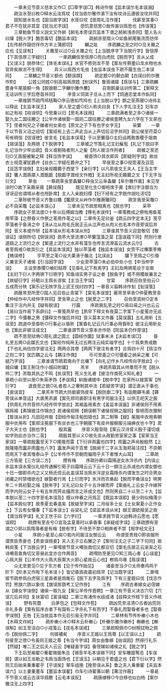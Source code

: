<!-- { "loadSidebar": true } -->
　　一章未见节音义惄本又作□【□草字误□】韩诗作愵【监本误尔毛本误溺】
　　疏汝水至曰枚○释水云汝爲坟【坟当依尔雅作濆下汝有坟诗云遵彼汝坟并同】
　　固知是水名也【固当故字误】水厓曰坟【厓周礼注作崖】
　　伐薪至其事○君子不在犹非其宜【犹当尤字误】
　　惄饥意惄思○故传直训爲思也【传误笺】
　　三章鲂鱼节音义説文又作赪【赪毛本旁误页监本下谓之赪赪浅赤同】楚人名火曰燥【脱火字】酷苦毒切【酷监本误】
　　疏赪赤至燬火○如鱼赪尾衡流而彷徉【左传赪作竀彷徉作方羊上蒲郎切】
　　麟之趾
　　序疏麟之至之时○见关雎之应也【见误有】
　　关雎至以过○云关雎之化【上当脱序字下当脱行字】皆信厚【下其信厚三字疑衍】
　　一章疏麟信至信厚○而白虎扰【脱而字】言从乂成【又误义】貌恭体仁【体毛本误礼】水官不修则龙不至【案左传蔡墨曰龙水物也水官弃矣故龙不生得】
　　异义以爲西方毛虫【虫监本误虫下疏不履生虫二本误同】
　　二章麟之节音义额也【额误顁】
　　疏定题○的颡白颠【白误曰的尔雅作馰】
　　公姓公同姓○别高祖爲庶姓【别误外】鲁爲诸姬【爲误与】三章疏麟麕身牛尾狼额一角【脱狼额二字麟尔雅作麐】
　　召南鹊巢诂训传第二【案释文无诂训传三字后卷首并同】
　　序音义饲其子旦从上而下【饲通志堂本作飤同】
　　一章维鹊节疏鸤鸠秸鞠○序云徳如鸤鸠也【上当脱以字】鹊之至燕寝○诗纬主以释此【主监本误王】
　　家人至之盛○妇人称夫曰良【下人字礼注无】妇车亦如之有裧【裧误供】今思乗以归【思毛本误用】
　　三章疏满者至之多○诸侯一娶九女二国往媵之【公羊作诸侯娶一国则二国往媵之诸侯壹聘九女六字在下文弟也下】侄者何兄之子娣者何女弟也【原文之子下有也字女字无】
　　采蘩
　　一章于以节音义沼之绍切【案绍有上去二声此当从上声切后沼字并同】疏公侯至荇菜○苟有明信【信误徳】彼言毛【毛监本误芼】于以至蘩葅○主妇设两敦黍稷于爼南【爼误菹】及两铏【下脱铏字】
　　三章被之节笺礼记主妇髲髢【礼记下脱曰字礼记当作少牢出疏】音义或剔贱者刑人之髪【刑人彼注作刑者】
　　疏被之至还归○又首服被鬄之释【释当饰字误】
　　被首饰○其衣即异【即疑则字误】故丝衣士视壶濯犹爵弁【丝衣二字疑在爵弁之下】
　　早夜至之事○视壶濯及豆笾【豆笾字误倒】主妇亲视饎爨于西堂下【亲衍字】以凡夙夜文王夫人【王当主字误】饔人溉鼎廪人溉甑甗【脱甗字溉经文作摡】无主妇所视无饎爨之文【下无字当衍文】
　　草虫
　　一章疏草虫至螽蠜○释虫又云阜螽蠜【阜尔雅作蛗】未见至涂时○故下采蕨采薇【蕨误薇】
　　既见至化生○御袵席于奥【席衍字注御当为讶讶迎也谓壻从者也袵卧席】主人入亲脱妇缨【妇下经有之字脱作説吐活切】
　　二章陟彼节音义齐鲁曰鼈【龞原文从艸作尔雅蕨鼈同】
　　疏言我至采鼈○必不自采鼈【必监本误心】
　　三章未见节疏思相离也【脱也字】
　　采苹
　　序疏女子至法度○十年以后傅姆当教【傅毛本误传】一章笺教成之祭牲用鱼芼用苹藻【之祭昏义作祭之芼用作芼之以】二章传无足曰釜【疏云四字定本无】笺亨苹藻者于鱼湇之中【湇从泣从肉毛氏居正云从泣声也从肉义也毛本作音旁误后并同】音义本或作钘【监本误从形毛本误从刑】
　　三章谁其节音义迎宜敬切【敬误征】俎侧所切【侧误测】疏苹大至流潦○苹蘩蕰藻之菜【蕰误蕴下同】然则行潦道路之上流行之水【案道上流行之水非有藻生也传言流潦盖云流水云尔】
　　古者至爲戒○故具引之【具监本误其】独以苹藻者【独监本误浊】女贽不过榛栗枣脩【脩误修】
　　亨苹至之芼○设大羮湇于醢北【北误此】
　　牖下至爲之○引昏义兼言天子诸侯【引当因字误】
　　少女至苹藻○未必伯中处小也【中当仲字误】
　　主设至黍稷○飨妇姑荐【见昏礼记下有焉字】主妇及两铏芼设于豆南【主妇下衍人字两铏下衍铏字】知鱼俎实男子设之者【脱鱼字】或不用稷故兼言之【故疑衍字】孙毓以主爲长谬矣【主当王字误】
　　甘棠
　　序疏召伯至伯云○五成而分陜【案乐记无陜字及上武王伐纣四字】一章音义翦韩诗作刬【刬误笺】
　　疏蔽芾至所茇○国人见召伯止舎棠下【棠毛本误堂】蔽芾至草舎○仲夏教茇舎【仲经作中凡经仲字并同】茇舎草止之也【脱茇之二字】
　　召伯至其树○定本集注于注内并无【疑有脱误】
　　行露
　　序疏衰乱至之时○易曰易之兴也云云【易曰当作易下系辞曰】一章笺夙早也【夙早下释文有夜莫二字案下小星笺亦无此二字】今彊暴之男【彊释文作强后并同】音义莫本又作暮【莫误露】五礼用昕【五误至】疏道中至昏昕○行事必以昏昕【案昏礼记云凡行事必用昏昕】彼注云用昕女也【案此非彼注成文】
　　二章谁谓节音义穿本亦作防【防监本仍作穿误】
　　疏不思至狱埆○周礼谓之圆土【圆经作圜】狱事未决【决监本误□】
　　昏礼至五两○此媒氏文也【案经作纯帛无过五两注云纯实缁字也】十个爲束贵成数【下也礼尚俭四字彼注无】两两合其卷【两两下彼注有者字】合爲四十尺【爲注作之则二字】犹匹耦之云与【耦注作偶】
　　币可至委之○可彊委之纳采之雁【可疑乃字误】
　　三章谁谓节疏君南向于北墉下【向礼记作乡凡经传向字放此】小城曰墉【案王制注作小城曰附庸】
　　羔羊
　　序疏羔取其从帅羣而不党【脱从帅二字】羔取其执之不鸣【执误贽】死义生礼者【彼注作类死义知礼者】
　　一章疏小曰至以居○朱英矛饰【矛误爲】紃施诸缝中【脱中字】在家所以接賔客【所衍字】
　　退食至之貌○礼者若人之奢制其中法【若疑苦字误】谓正直从于事也【直误宜】
　　二章羔羊节疏大防廞裘饰皮车【脱防廞二字】有函鲍韗韦裘【韗旁误从单音运】大裘黑羔裘【案先郑司裘职注有黑字司服注无】以供王祀天之服【供周礼作共音供凡经传供字放此】其裼盖用素衣【盖监本误盍】非诸侯则不用素锦爲裼【素锦彼注作锦衣】若诸侯视朔【朔误朝下诸侯视朔之服同】晳帻而衣狸制【晳误从折】凡田冠弁服【田经作甸注甸田猎也】其二制等【疑】冕服中衣用素朝服中衣用布【案郑注冕服下有丝衣也三字朝服下有皮弁服朝服元端麻衣也十字】君子大夫士也【脱也字】
　　殷其靁
　　序音义殷音隐【案云汉诗音义殷于谨切或如字则此亦当作二音】
　　疏殷其至以义○故先言从政勤劳室家之事【室家当王家误】一章疏殷靁至天下○隆隆而雷【下衍非雨靁也四字】雨靁之声尚殷殷然【上脱隆隆而靁非雨靁也八字】靁发声闻于百里【脱闻于二字从玉海郑易注挍】不崇朝而雨天下者其惟泰山乎【公羊传作不崇朝而徧雨乎夭下者惟大山耳】
　　二章疏三方皆是【三方误二方】
　　摽有梅
　　序疏孙卿曰霜降逆女氷泮杀内【内误止氷监本误水案仪礼经传通解引荀子曰霜降云云下云十日一御注云杀减也内谓女御也十日一御即杀内之义又杨氏倞云此盖误耳当爲氷泮逆女霜降杀内谓发生之时合男女闭藏之时禁嗜欲也】嫁娶者行焉【上衍而字】氷泮而农桑起【脱而字桑误业】明男年二十爲初娶之端【脱年字】又礼记曰女子十五许嫁而笄【案曲礼上云女子许嫁笄而字内则云女子十有五年而笄此撮而言之非成文也】然则男自二十以至二十九【监本脱以至二十四字至毛本误及】既以仲春之月爲正【既监本误即】衰少则似梅落少【监本脱似字】故季夏去春逺矣【故疑至字误】二月绥多士女【士女案夏小正作女士】下云有女懐春【下监本误士】谷梁礼记【梁监本误从米】越王谓欲报吴之故【谓当爲字误】礼文王世子曰【六字衍】
　　一章求我节音义迨韩诗云愿也【愿误顾】
　　疏摽有至吉兮○宜及孟夏善时以承昏事【承疑成字误】三章疏摽有至谓之○郑以爲隋落者是有梅【脱有字】不待至不禁○相奔者不禁【相字经文无】
　　小星
　　序疏小星至心矣○若内司服注女御云云
　　命谓至贵贱○即丧服所谓贵臣贵妾也【贵妾误贱妾】夫人无子立右媵之子【案何注无之子二字下句同】故韩奕笺【下当脱云字】一章嘒彼节音义噣张救切又都豆切【案毛氏居正云渐渐之石诗噣音直角切又音昼此宜亦合作两音】
　　疏嘒防至更见○知三爲心者【心误星】心爲大辰【公羊作大火爲大辰案大火即心星故云心也】栁爲鸟喙【爲误谓】
　　众无至更见○见于东方者【见于传作始见】
　　诸妾至当夕○太师奏鸡鸣于阶下【阶本又作陛下毛本误卜】皆记昏爲夜晨初爲早【记当既字误】
　　二章嘒彼节疏参爲白虎宿三星直者是爲衡石【脱下五字及爲字】下有三星鋭曰伐【伐志作罚】熊旗六旒以象伐【旗误旂旒考工记作斿】
　　江有
　　序疏古者嫁女必侄娣从【嫁女字误倒】诸侯一取九女【案公羊传作壹聘】一章江有节音义决古穴切【穴误宂后并同】复扶富切【富误福】二章江有渚传水歧成渚【歧释文作枝下音义作岐误】
　　野有死麕
　　白茅包之【包释文作苞】
　　疏凶荒至洁清○古者凶荒则杀礼多昏【案有狐序古者下有国有二字杀礼下有而字】不备礼而娶昏者多也【娶昏字误倒】无咎【无当依监本作无后引易无字并同】
　　二章林有节传朴樕小木也【木释文作树】
　　疏朴樕小木○释木云朴樕心【朴樕尔雅作樕朴】槲樕也【槲误斛】如玉至洁白○小戎笺云【戎毛本误戒】
　　三章疏帨佩巾○纷帨拭物之佩巾【脱纷佩二字】
　　何彼襛矣
　　序音义王姬以王爲尊【以王误以上】
　　疏何彼至之徳○令虽则王姬之尊【令当今字误】周女由鲁嫁【由误因】然得行礼乐【然疑】唯二王之后夫人云云【唯疑虽字误】备侄娣如诸侯之礼【脱之字】
　　下王后至褕翟○重翟锡面朱总【锡音羊毛本误锡下同】安车雕面鹥总【车误居】谓以如王龙勒之韦爲当面饰也【王误玉】以朝见于君盛之也【君下衍以字】然则王后始来乗重翟乎【乎误矣】辇车组挽【挽旁误从系】鲁之夫人乗重翟【夫监本误六】以士妻乗墨车【墨监本误翟】巾车引诗翟茀以朝【茀注作蔽】
　　一章曷不节音义或云古读华爲敷【云毛本误反】
　　疏唐棣栘○今白栘也似白杨【案尔雅注无上四字】
